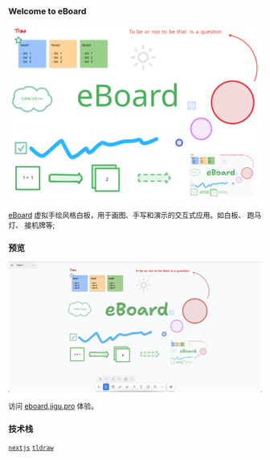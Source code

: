 ### Welcome to eBoard

![eBoard](/public/assets/screenshots/eBoard.svg)

[eBoard](https://eboard.jigu.pro) 虚拟手绘风格白板，用于画图、手写和演示的交互式应用。如白板、 跑马灯、 接机牌等; 

### 预览
![eBoard](/public/assets/screenshots/eBoard_full.png)

访问 [eboard.jigu.pro](https://eboard.jigu.pro) 体验。



### 技术栈

<a href="https://nextjs.org/docs">```nextjs```</a>
<a href="https://github.com/tldraw/tldraw">```tldraw```</a>

